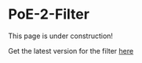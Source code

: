 # PoE-2-Filter

This page is under construction!

Get the latest version for the filter [here](https://github.com/ajoscram/PoE-2-Filter/releases/latest)